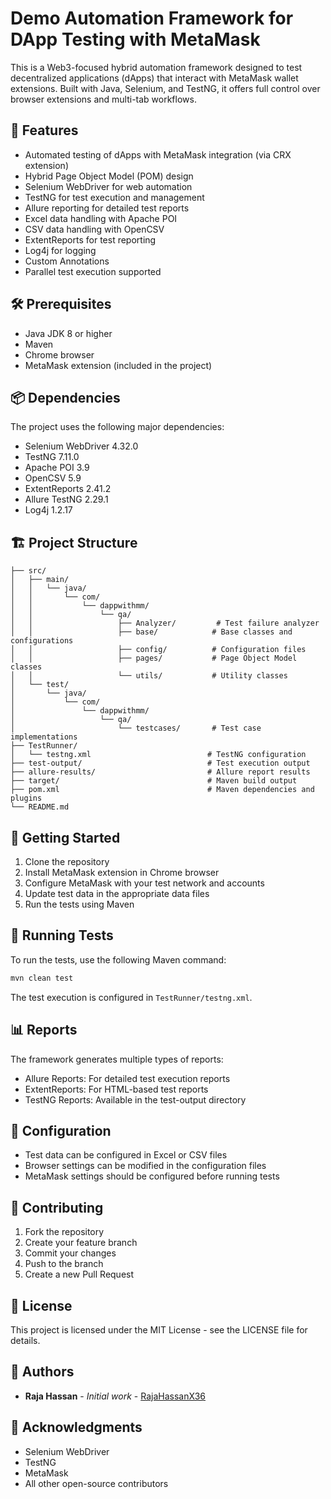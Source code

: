 
# Demo Automation Framework for DApp Testing with MetaMask

This is a Web3-focused hybrid automation framework designed to test decentralized applications (dApps) that interact with MetaMask wallet extensions. Built with Java, Selenium, and TestNG, it offers full control over browser extensions and multi-tab workflows.

## 🚀 Features

- Automated testing of dApps with MetaMask integration (via CRX extension)
- Hybrid Page Object Model (POM) design
- Selenium WebDriver for web automation
- TestNG for test execution and management
- Allure reporting for detailed test reports
- Excel data handling with Apache POI
- CSV data handling with OpenCSV
- ExtentReports for test reporting
- Log4j for logging
- Custom Annotations
- Parallel test execution supported

## 🛠️ Prerequisites

- Java JDK 8 or higher
- Maven
- Chrome browser
- MetaMask extension (included in the project)

## 📦 Dependencies

The project uses the following major dependencies:
- Selenium WebDriver 4.32.0
- TestNG 7.11.0
- Apache POI 3.9
- OpenCSV 5.9
- ExtentReports 2.41.2
- Allure TestNG 2.29.1
- Log4j 1.2.17

## 🏗️ Project Structure

```
├── src/
│   ├── main/
│   │   └── java/
│   │       └── com/
│   │           └── dappwithmm/
│   │               └── qa/
│   │                   ├── Analyzer/         # Test failure analyzer
│   │                   ├── base/            # Base classes and configurations
│   │                   ├── config/          # Configuration files
│   │                   ├── pages/           # Page Object Model classes
│   │                   └── utils/           # Utility classes
│   └── test/
│       └── java/
│           └── com/
│               └── dappwithmm/
│                   └── qa/
│                       └── testcases/       # Test case implementations
├── TestRunner/
│   └── testng.xml                          # TestNG configuration
├── test-output/                            # Test execution output
├── allure-results/                         # Allure report results
├── target/                                 # Maven build output
├── pom.xml                                 # Maven dependencies and plugins
└── README.md
```

## 🚀 Getting Started

1. Clone the repository
2. Install MetaMask extension in Chrome browser
3. Configure MetaMask with your test network and accounts
4. Update test data in the appropriate data files
5. Run the tests using Maven

## 🧪 Running Tests

To run the tests, use the following Maven command:

```bash
mvn clean test
```

The test execution is configured in `TestRunner/testng.xml`.

## 📊 Reports

The framework generates multiple types of reports:
- Allure Reports: For detailed test execution reports
- ExtentReports: For HTML-based test reports
- TestNG Reports: Available in the test-output directory

## 🔧 Configuration

- Test data can be configured in Excel or CSV files
- Browser settings can be modified in the configuration files
- MetaMask settings should be configured before running tests

## 🤝 Contributing

1. Fork the repository
2. Create your feature branch
3. Commit your changes
4. Push to the branch
5. Create a new Pull Request

## 📝 License

This project is licensed under the MIT License - see the LICENSE file for details.

## 👥 Authors

- **Raja Hassan** - *Initial work* - [RajaHassanX36](https://github.com/RajaHassanX36)

## 🙏 Acknowledgments

- Selenium WebDriver
- TestNG
- MetaMask
- All other open-source contributors
